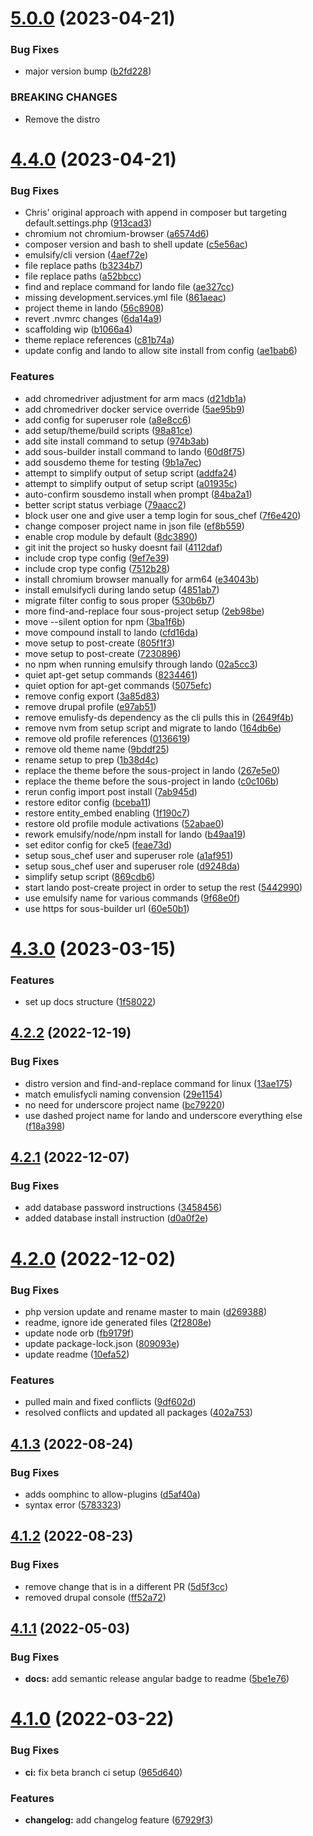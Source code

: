# [5.0.0](https://github.com/fourkitchens/sous-drupal-project/compare/4.4.0...5.0.0) (2023-04-21)


### Bug Fixes

* major version bump ([b2fd228](https://github.com/fourkitchens/sous-drupal-project/commit/b2fd22871b13233a8b25ac59ebd9f040bc7c0a09))


### BREAKING CHANGES

* Remove the distro

# [4.4.0](https://github.com/fourkitchens/sous-drupal-project/compare/4.3.0...4.4.0) (2023-04-21)


### Bug Fixes

* Chris' original approach with append in composer but targeting default.settings.php ([913cad3](https://github.com/fourkitchens/sous-drupal-project/commit/913cad3e9250a26137d8b876e5320c0218e777f7))
* chromium not chromium-browser ([a6574d6](https://github.com/fourkitchens/sous-drupal-project/commit/a6574d63a63e5445289bcbe78c0e467442b5234c))
* composer version and bash to shell update ([c5e56ac](https://github.com/fourkitchens/sous-drupal-project/commit/c5e56ac895ed05aa4ce3b6a516ca1bc76579aa94))
* emulsify/cli version ([4aef72e](https://github.com/fourkitchens/sous-drupal-project/commit/4aef72e0077544aeb597dabf9038d33f07225d83))
* file replace paths ([b3234b7](https://github.com/fourkitchens/sous-drupal-project/commit/b3234b7a5760adf64c21ee5985a747f43cb77eaa))
* file replace paths ([a52bbcc](https://github.com/fourkitchens/sous-drupal-project/commit/a52bbcc715a43e61f70c5d2c5750992578fdd0c3))
* find and replace command for lando file ([ae327cc](https://github.com/fourkitchens/sous-drupal-project/commit/ae327ccc72f42ff124492f70183f28c28649851d))
* missing development.services.yml file ([861aeac](https://github.com/fourkitchens/sous-drupal-project/commit/861aeac4345ef45e929374d1ebd775197d1d529c))
* project theme in lando ([56c8908](https://github.com/fourkitchens/sous-drupal-project/commit/56c8908189e10ca49cce83a12dc5a736321a41d6))
* revert .nvmrc changes ([6da14a9](https://github.com/fourkitchens/sous-drupal-project/commit/6da14a917e0ade5e4a7796629e3f27fabed40992))
* scaffolding wip ([b1066a4](https://github.com/fourkitchens/sous-drupal-project/commit/b1066a4f4efbc31467bf24592effb9fd17d4c948))
* theme replace references ([c81b74a](https://github.com/fourkitchens/sous-drupal-project/commit/c81b74a64367f1a8873bef59694d4873f5f5ba9d))
* update config and lando to allow site install from config ([ae1bab6](https://github.com/fourkitchens/sous-drupal-project/commit/ae1bab65527ed1335b98466f01c0792779aa6d76))


### Features

* add chromedriver adjustment for arm macs ([d21db1a](https://github.com/fourkitchens/sous-drupal-project/commit/d21db1ac0353fb638f49af512d18fedc2276e411))
* add chromedriver docker service override ([5ae95b9](https://github.com/fourkitchens/sous-drupal-project/commit/5ae95b9856ab4adfc44ba74696eec1c4fb893f59))
* add config for superuser role ([a8e8cc6](https://github.com/fourkitchens/sous-drupal-project/commit/a8e8cc680fd8b589d7b61433d5b4c47fc82d8943))
* add setup/theme/build scripts ([98a81ce](https://github.com/fourkitchens/sous-drupal-project/commit/98a81ce43d14b9d3ac532fe92280be8e2a236709))
* add site install command to setup ([974b3ab](https://github.com/fourkitchens/sous-drupal-project/commit/974b3ab6ccf2e83557bfe4ea8c2714f469a94947))
* add sous-builder install command to lando ([60d8f75](https://github.com/fourkitchens/sous-drupal-project/commit/60d8f75513065ee70eb1f3688fa3913561243717))
* add sousdemo theme for testing ([9b1a7ec](https://github.com/fourkitchens/sous-drupal-project/commit/9b1a7ec97f2c7ea9893f8d3b4bd26ddb529bfa39))
* attempt to simplify output of setup script ([addfa24](https://github.com/fourkitchens/sous-drupal-project/commit/addfa24603dbab9ca8d52d3018b69b58dc1f5245))
* attempt to simplify output of setup script ([a01935c](https://github.com/fourkitchens/sous-drupal-project/commit/a01935c78126d2e9c0f54a3b7b510abd35a21b6f))
* auto-confirm sousdemo install when prompt ([84ba2a1](https://github.com/fourkitchens/sous-drupal-project/commit/84ba2a1ac6e1bffcb38a6fcd2002f29c67b4d2f6))
* better script status verbiage ([79aacc2](https://github.com/fourkitchens/sous-drupal-project/commit/79aacc2d9883b4bd517e83b4e205c4868e875a9b))
* block user one and give user a temp login for sous_chef ([7f6e420](https://github.com/fourkitchens/sous-drupal-project/commit/7f6e420d8a4573a9145529b91db5a7c095ab4ebf))
* change composer project name in json file ([ef8b559](https://github.com/fourkitchens/sous-drupal-project/commit/ef8b559ac6b8279964b4f06596b91da9cbb7a3a4))
* enable crop module by default ([8dc3890](https://github.com/fourkitchens/sous-drupal-project/commit/8dc3890c91cb9bc7b05cab24cb8e10cdeed3d97d))
* git init the project so husky doesnt fail ([4112daf](https://github.com/fourkitchens/sous-drupal-project/commit/4112daf4442658e67b88ee739e56b982c01417ed))
* include crop type config ([9ef7e39](https://github.com/fourkitchens/sous-drupal-project/commit/9ef7e390f307828c6c656d1c66d3de67c923a8a3))
* include crop type config ([7512b28](https://github.com/fourkitchens/sous-drupal-project/commit/7512b289cd6bbcd8307db6266a1af84f92ce4dde))
* install chromium browser manually for arm64 ([e34043b](https://github.com/fourkitchens/sous-drupal-project/commit/e34043bde66add0ecafc4656d36552ead50a2ceb))
* install emulsifycli during lando setup ([4851ab7](https://github.com/fourkitchens/sous-drupal-project/commit/4851ab75c72bc9e1cb6b7c26641cb6e15b877c65))
* migrate filter config to sous proper ([530b6b7](https://github.com/fourkitchens/sous-drupal-project/commit/530b6b76f1dc0b5bf7f48b281f61dda6e310e83e))
* more find-and-replace four sous-project setup ([2eb98be](https://github.com/fourkitchens/sous-drupal-project/commit/2eb98be4f1a94ae9e34d1258356889d234b09b96))
* move --silent option for npm ([3ba1f6b](https://github.com/fourkitchens/sous-drupal-project/commit/3ba1f6b1e84bfa06d2945d673f44d744b7178245))
* move compound install to lando ([cfd16da](https://github.com/fourkitchens/sous-drupal-project/commit/cfd16da5d06b92e768c019d719fba275846895f0))
* move setup to post-create ([805f1f3](https://github.com/fourkitchens/sous-drupal-project/commit/805f1f3b0e7c7847c852a73a5d22e3aa9f88ed52))
* move setup to post-create ([7230896](https://github.com/fourkitchens/sous-drupal-project/commit/7230896b9909601e54d63cbd825e3f7db4a72264))
* no npm when running emulsify through lando ([02a5cc3](https://github.com/fourkitchens/sous-drupal-project/commit/02a5cc37f2d073467756ff2a712d567f7be3c173))
* quiet apt-get setup commands ([8234461](https://github.com/fourkitchens/sous-drupal-project/commit/8234461c12847247b41b5584e4baa0994b616979))
* quiet option for apt-get commands ([5075efc](https://github.com/fourkitchens/sous-drupal-project/commit/5075efce90d7d67339859ff9fb7a5b4d9a3df5f0))
* remove config export ([3a85d83](https://github.com/fourkitchens/sous-drupal-project/commit/3a85d83b53e44d562aa1ade88784c4bc56429f10))
* remove drupal profile ([e97ab51](https://github.com/fourkitchens/sous-drupal-project/commit/e97ab519ecf6b06e62f85dcf1f72699741ded3e9))
* remove emulisfy-ds dependency as the cli pulls this in ([2649f4b](https://github.com/fourkitchens/sous-drupal-project/commit/2649f4b8a19fa81877c86a89979de3f900306c52))
* remove nvm from setup script and migrate to lando ([164db6e](https://github.com/fourkitchens/sous-drupal-project/commit/164db6eea60cb54f4194f235c8679e150001690c))
* remove old profile references ([0136619](https://github.com/fourkitchens/sous-drupal-project/commit/013661949dce93e0c9bfad4b0c4190ecd83442e6))
* remove old theme name ([9bddf25](https://github.com/fourkitchens/sous-drupal-project/commit/9bddf25fe19cc06f4d6b810c503e5548648af0ae))
* rename setup to prep ([1b38d4c](https://github.com/fourkitchens/sous-drupal-project/commit/1b38d4cf6c3d6cba4fe63f03359b37c11cd3f0d3))
* replace the theme before the sous-project in lando ([267e5e0](https://github.com/fourkitchens/sous-drupal-project/commit/267e5e0bd9a6f490b429e89a9d753db8dbab5cc5))
* replace the theme before the sous-project in lando ([c0c106b](https://github.com/fourkitchens/sous-drupal-project/commit/c0c106b755b1d85a9c4a84f7902a1f72f8525a39))
* rerun config import post install ([7ab945d](https://github.com/fourkitchens/sous-drupal-project/commit/7ab945d16e8b879d0f523198105ccc470f06bd36))
* restore editor config ([bceba11](https://github.com/fourkitchens/sous-drupal-project/commit/bceba114c819220b272e8abaa3da664b24fa58b5))
* restore entity_embed enabling ([1f190c7](https://github.com/fourkitchens/sous-drupal-project/commit/1f190c71fa221d3458121316473b539b2b0a51ff))
* restore old profile module activations ([52abae0](https://github.com/fourkitchens/sous-drupal-project/commit/52abae00eb704d24a3628dbbb8d7c149909aafbb))
* rework emulsify/node/npm install for lando ([b49aa19](https://github.com/fourkitchens/sous-drupal-project/commit/b49aa19653640c0ad3ae8fdebc171bca158e84ef))
* set editor config for cke5 ([feae73d](https://github.com/fourkitchens/sous-drupal-project/commit/feae73df73b978d1893d96a0aa4f284256679dfb))
* setup sous_chef user and superuser role ([a1af951](https://github.com/fourkitchens/sous-drupal-project/commit/a1af9519b565b6ca5f45ff284446010e4f64b213))
* setup sous_chef user and superuser role ([d9248da](https://github.com/fourkitchens/sous-drupal-project/commit/d9248da65f4c00dad08d9cb193fe03a2037b5409))
* simplify setup script ([869cdb6](https://github.com/fourkitchens/sous-drupal-project/commit/869cdb6d862596bd40cbe86f86d80a6ae221eec1))
* start lando post-create project in order to setup the rest ([5442990](https://github.com/fourkitchens/sous-drupal-project/commit/5442990c99534fcc03e53969574322aade584c20))
* use emulsify name for various commands ([9f68e0f](https://github.com/fourkitchens/sous-drupal-project/commit/9f68e0fee8cc2d85a536ebffcebc94ecd34c8a19))
* use https for sous-builder url ([60e50b1](https://github.com/fourkitchens/sous-drupal-project/commit/60e50b1bc524b12a1e0d42f30e52b23d8c288a0f))

# [4.3.0](https://github.com/fourkitchens/sous-drupal-project/compare/4.2.2...4.3.0) (2023-03-15)


### Features

* set up docs structure ([1f58022](https://github.com/fourkitchens/sous-drupal-project/commit/1f5802200cfeb80f20995aa26f98328388e91b15))

## [4.2.2](https://github.com/fourkitchens/sous-drupal-project/compare/4.2.1...4.2.2) (2022-12-19)


### Bug Fixes

* distro version and find-and-replace command for linux ([13ae175](https://github.com/fourkitchens/sous-drupal-project/commit/13ae175ab4b6dbd277b4e77775be65faeeae5fdd))
* match emulisfycli naming convension ([29e1154](https://github.com/fourkitchens/sous-drupal-project/commit/29e11541b6feca27ddbbb786fc813b558ee76150))
* no need for underscore project name ([bc79220](https://github.com/fourkitchens/sous-drupal-project/commit/bc79220e372b4142dec7bfe7c8a23c98f2d23883))
* use dashed project name for lando and underscore everything else ([f18a398](https://github.com/fourkitchens/sous-drupal-project/commit/f18a398bb8be886bba99408b3452731832bd4e2a))

## [4.2.1](https://github.com/fourkitchens/sous-drupal-project/compare/4.2.0...4.2.1) (2022-12-07)


### Bug Fixes

* add database password instructions ([3458456](https://github.com/fourkitchens/sous-drupal-project/commit/3458456a53675b25d27c0e7d862ad2154bece51b))
* added database install instruction ([d0a0f2e](https://github.com/fourkitchens/sous-drupal-project/commit/d0a0f2e913914d8f0d2239c4f3981714ef0b1e6c))

# [4.2.0](https://github.com/fourkitchens/sous-drupal-project/compare/4.1.3...4.2.0) (2022-12-02)


### Bug Fixes

* php version update and rename master to main ([d269388](https://github.com/fourkitchens/sous-drupal-project/commit/d269388b0f8f3c76308a8ac9dbae3e61aae30ba2))
* readme, ignore ide generated files ([2f2808e](https://github.com/fourkitchens/sous-drupal-project/commit/2f2808efcdf6c00b9008108c55193978f7db8d99))
* update node orb ([fb9179f](https://github.com/fourkitchens/sous-drupal-project/commit/fb9179fdadf447faa8eb8993b82d11f5032ccd37))
* update package-lock.json ([809093e](https://github.com/fourkitchens/sous-drupal-project/commit/809093e06dfdfadf9d03dc0f79a0979811f8d8a5))
* update readme ([10efa52](https://github.com/fourkitchens/sous-drupal-project/commit/10efa52a2cbd89597b1fdb4ceed57e9bed29d8a6))


### Features

* pulled main and fixed conflicts ([9df602d](https://github.com/fourkitchens/sous-drupal-project/commit/9df602dcd40b9450aca11f462476af5b9944f6f1))
* resolved conflicts and updated all packages ([402a753](https://github.com/fourkitchens/sous-drupal-project/commit/402a753f322e6bd456d5d67aa2521cae24aa9e69))

## [4.1.3](https://github.com/fourkitchens/sous-drupal-project/compare/4.1.2...4.1.3) (2022-08-24)


### Bug Fixes

* adds oomphinc to allow-plugins ([d5af40a](https://github.com/fourkitchens/sous-drupal-project/commit/d5af40a072a541412bf68f6ae99cf48333b7c707))
* syntax error ([5783323](https://github.com/fourkitchens/sous-drupal-project/commit/5783323738ed8eb30433f5431b23f3e98a955508))

## [4.1.2](https://github.com/fourkitchens/sous-drupal-project/compare/4.1.1...4.1.2) (2022-08-23)


### Bug Fixes

* remove change that is in a different PR ([5d5f3cc](https://github.com/fourkitchens/sous-drupal-project/commit/5d5f3ccc57e05308fa11d5f15935975b67caa83f))
* removed drupal console ([ff52a72](https://github.com/fourkitchens/sous-drupal-project/commit/ff52a725b49ca193fe714f537ad541c5ae19ad87))

## [4.1.1](https://github.com/fourkitchens/sous-drupal-project/compare/4.1.0...4.1.1) (2022-05-03)


### Bug Fixes

* **docs:** add semantic release angular badge to readme ([5be1e76](https://github.com/fourkitchens/sous-drupal-project/commit/5be1e762d8adabb9dad9b5d013afb1b2665508ab))

# [4.1.0](https://github.com/fourkitchens/sous-drupal-project/compare/4.0.1...4.1.0) (2022-03-22)


### Bug Fixes

* **ci:** fix beta branch ci setup ([965d640](https://github.com/fourkitchens/sous-drupal-project/commit/965d640ecd0bb170a038d620b83f81b8a098c6f7))


### Features

* **changelog:** add changelog feature ([67929f3](https://github.com/fourkitchens/sous-drupal-project/commit/67929f363942de56cd5b1a8b36d40dc09fbb823f))
